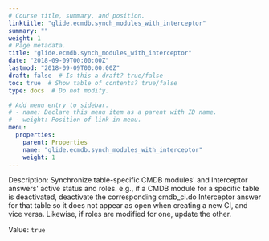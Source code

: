 ```yaml
---
# Course title, summary, and position.
linktitle: "glide.ecmdb.synch_modules_with_interceptor"
summary: ""
weight: 1
# Page metadata.
title: "glide.ecmdb.synch_modules_with_interceptor"
date: "2018-09-09T00:00:00Z"
lastmod: "2018-09-09T00:00:00Z"
draft: false  # Is this a draft? true/false
toc: true  # Show table of contents? true/false
type: docs  # Do not modify.

# Add menu entry to sidebar.
# - name: Declare this menu item as a parent with ID name.
# - weight: Position of link in menu.
menu:
  properties:
    parent: Properties
    name: "glide.ecmdb.synch_modules_with_interceptor"
    weight: 1
---
```


Description: Synchronize table-specific CMDB modules' and Interceptor answers' active status and roles. e.g., if a CMDB module for a specific table is deactivated, deactivate the corresponding cmdb_ci.do Interceptor answer for that table so it does not appear as open when creating a new CI, and vice versa. Likewise, if roles are modified for one, update the other.


Value: `true`
